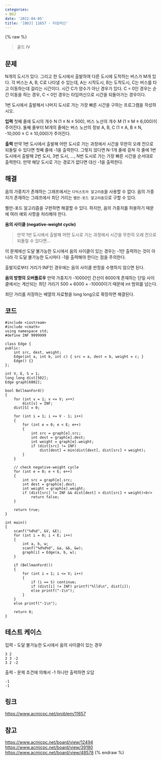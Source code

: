 ```yaml
---
categories:
- BOJ
date: '2022-04-05'
title: '[BOJ] 11657 - 타임머신'
---
```


{% raw %}
> 골드 IV<br>

## 문제
N개의 도시가 있다. 그리고 한 도시에서 출발하여 다른 도시에 도착하는 버스가 M개 있다. 각 버스는 A, B, C로 나타낼 수 있는데, A는 시작도시, B는 도착도시, C는 버스를 타고 이동하는데 걸리는 시간이다. 시간 C가 양수가 아닌 경우가 있다. C = 0인 경우는 순간 이동을 하는 경우, C < 0인 경우는 타임머신으로 시간을 되돌아가는 경우이다.

1번 도시에서 출발해서 나머지 도시로 가는 가장 빠른 시간을 구하는 프로그램을 작성하시오.

**입력**
첫째 줄에 도시의 개수 N (1 ≤ N ≤ 500), 버스 노선의 개수 M (1 ≤ M ≤ 6,000)이 주어진다. 둘째 줄부터 M개의 줄에는 버스 노선의 정보 A, B, C (1 ≤ A, B ≤ N, -10,000 ≤ C ≤ 10,000)가 주어진다.

**출력**
만약 1번 도시에서 출발해 어떤 도시로 가는 과정에서 시간을 무한히 오래 전으로 되돌릴 수 있다면 첫째 줄에 -1을 출력한다. 그렇지 않다면 N-1개 줄에 걸쳐 각 줄에 1번 도시에서 출발해 2번 도시, 3번 도시, ..., N번 도시로 가는 가장 빠른 시간을 순서대로 출력한다. 만약 해당 도시로 가는 경로가 없다면 대신 -1을 출력한다.

## 해결
음의 가중치가 존재하는 그래프에서는 `다익스트라 알고리즘`을 사용할 수 없다. 음의 가중치가 존재하는 그래프에서 최단 거리는 `벨만-포드 알고리즘`으로 구할 수 있다.

벨만-포드 알고리즘을 구현하면 해결할 수 있다. 하지만, 음의 가중치를 허용하기 때문에 여러 예외 사항을 처리해야 한다.

**음의 사이클 (negative-weight cycle)**
> 만약 1번 도시에서 출발해 어떤 도시로 가는 과정에서 시간을 무한히 오래 전으로 되돌릴 수 있다면...<br>

이 문제에선 도달 불가능한 도시에서 음의 사이클이 있는 경우는 -1만 출력하는 것이 아니라 각 도달 불가능한 도시마다 -1을 출력해야 한다는 점을 주의한다.

출발지로부터 거리가 INF인 경우에는 음의 사이클 판정을 수행하지 않으면 된다.

**음의 방향의 오버플로우**
만약 가중치가 -10000인 간선이 6000개 존재하는 단일 사이클에서는 계산되는 최단 거리가 500 × 6000 × -10000이기 때문에 int 범위를 넘는다.

최단 거리를 저장하는 배열의 자료형을 long long으로 확장하면 해결된다.

## 코드
```
#include <iostream>
#include <cmath>
using namespace std;
#define INF 9999999

class Edge {
public:
	int src, dest, weight;
	Edge(int a, int b, int c) { src = a, dest = b, weight = c; }
	Edge() {}
};

int V, E, S = 1;
long long dist[502];
Edge graph[6002];

bool BellmanFord()
{
	for (int v = 1; v <= V; v++)
		dist[v] = INF;
	dist[S] = 0;

	for (int i = 1; i <= V - 1; i++)
	{
		for (int e = 0; e < E; e++)
		{
			int src = graph[e].src;
			int dest = graph[e].dest;
			int weight = graph[e].weight;
			if (dist[src] != INF)
				dist[dest] = min(dist[dest], dist[src] + weight);
		}
	}

	// check negative-weight cycle
	for (int e = 0; e < E; e++)
	{
		int src = graph[e].src;
		int dest = graph[e].dest;
		int weight = graph[e].weight;
		if (dist[src] != INF && dist[dest] > dist[src] + weight)<br>
			return false;
	}

	return true;
}

int main()
{
	scanf("%d%d", &V, &E);
	for (int i = 0; i < E; i++)
	{
		int a, b, w;
		scanf("%d%d%d", &a, &b, &w);
		graph[i] = Edge(a, b, w);
	}

	if (BellmanFord())
	{
		for (int i = 1; i <= V; i++)
		{
			if (i == S) continue;
			if (dist[i] != INF) printf("%lld\n", dist[i]);
			else printf("-1\n");
		}
	}
	else printf("-1\n");

	return 0;
}
```

## 테스트 케이스
입력 - 도달 불가능한 도시에서 음의 사이클이 있는 경우
```
3 2
2 3 -2
3 2 -2
```

출력 - 문제 조건에 의해서 -1 하나만 출력하면 오답
```
-1
-1
```

## 링크
https://www.acmicpc.net/problem/11657

## 참고
https://www.acmicpc.net/board/view/12494
https://www.acmicpc.net/board/view/39180
https://www.acmicpc.net/board/view/48578
{% endraw %}